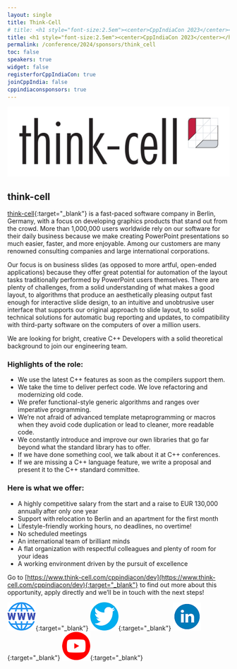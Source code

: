 ```yaml
---
layout: single
title: Think-Cell 
# title: <h1 style="font-size:2.5em"><center>CppIndiaCon 2023</center></h1><center><p style="font-size:1.5em">Gold Sponsor
title: <h1 style="font-size:2.5em"><center>CppIndiaCon 2023</center></h1><center><p style="font-size:1.5em">The C++ festival of India</p><p style="font-size:1.5em"><mark style="background-color:gold;"><strong>Gold Sponsor</strong></mark>
permalink: /conference/2024/sponsors/think_cell
toc: false
speakers: true
widget: false
registerforCppIndiaCon: true
joinCppIndia: false
cppindiaconsponsors: true
---
```

<div style="text-align: center;">
  <a href="https://www.think-cell.com/en" target="_blank">
    <img src="/conference/2024/sponsors/think-cell.png" alt="think-cell" title="think-cell">
  </a>
</div>

## think-cell

<!-- Would you like to know what it is like working as a [C++ developer](https://www.think-cell.com/cppindiacon){:target="_blank"} in a role with a <strong>highly competitive salary, life-style friendly hours</strong> and <strong>no deadlines or overtime</strong>?   -->

[think-cell](https://www.think-cell.com/en){:target="_blank"} is a fast-paced software company in Berlin, Germany, with a focus on developing graphics products that stand out from the crowd. More than 1,000,000 users worldwide rely on our software for their daily business because we make creating PowerPoint presentations so much easier, faster, and more enjoyable. Among our customers are many renowned consulting companies and large international corporations.

Our focus is on business slides (as opposed to more artful, open-ended applications) because they offer great potential for automation of the layout tasks traditionally performed by PowerPoint users themselves. There are plenty of challenges, from a solid understanding of what makes a good layout, to algorithms that produce an aesthetically pleasing output fast enough for interactive slide design, to an intuitive and unobtrusive user interface that supports our original approach to slide layout, to solid technical solutions for automatic bug reporting and updates, to compatibility with third-party software on the computers of over a million users.

We are looking for bright, creative C++ Developers with a solid theoretical background to join our engineering team. 

### Highlights of the role:

- We use the latest C++ features as soon as the compilers support them. 
- We take the time to deliver perfect code. We love refactoring and modernizing old code. 
- We prefer functional-style generic algorithms and ranges over imperative programming. 
- We’re not afraid of advanced template metaprogramming or macros when they avoid code duplication or lead to cleaner, more readable code. 
- We constantly introduce and improve our own libraries that go far beyond what the standard library has to offer. 
- If we have done something cool, we talk about it at C++ conferences. 
- If we are missing a C++ language feature, we write a proposal and present it to the C++ standard committee.

### Here is what we offer:

- A highly competitive salary from the start and a raise to EUR 130,000 annually after only one year
- Support with relocation to Berlin and an apartment for the first month
- Lifestyle-friendly working hours, no deadlines, no overtime!
- No scheduled meetings
- An international team of brilliant minds
- A flat organization with respectful colleagues and plenty of room for your ideas
- A working environment driven by the pursuit of excellence

Go to [https://www.think-cell.com/cppindiacon/dev](https://www.think-cell.com/cppindiacon/dev){:target="_blank"} to find out more about this opportunity, apply directly and we’ll be in touch with the next steps!

[![think-cell](/assets/images/www.png "think-cell")](https://www.think-cell.com/cppindiacon){:target="_blank"}
[![think-cell](/assets/images/twitter.png "think-cell")](https://twitter.com/thinkcell){:target="_blank"}
[![think-cell](/assets/images/linkedin.png "think-cell")](https://www.linkedin.com/company/think-cell/){:target="_blank"}
[![think-cell](/assets/images/you-tube.png "think-cell")](https://www.youtube.com/@thinkcell){:target="_blank"}

